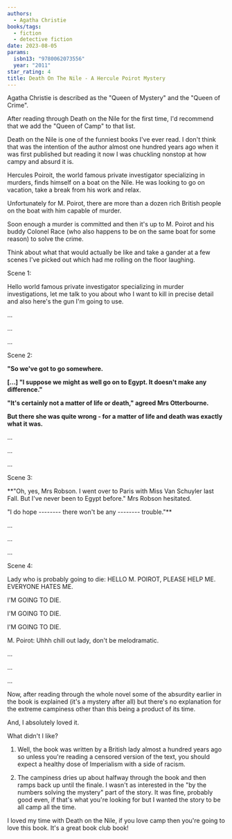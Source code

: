```yaml
---
authors:
  - Agatha Christie
books/tags:
  - fiction
  - detective fiction
date: 2023-08-05
params:
  isbn13: "9780062073556"
  year: "2011"
star_rating: 4
title: Death On The Nile - A Hercule Poirot Mystery
---
```


Agatha Christie is described as the "Queen of Mystery" and the "Queen of Crime".

After reading through Death on the Nile for the first time, I'd recommend that
we add the "Queen of Camp" to that list.

Death on the Nile is one of the funniest books I've ever read. I don't think
that was the intention of the author almost one hundred years ago when it was
first published but reading it now I was chuckling nonstop at how campy and
absurd it is.

<!--more-->

Hercules Poiroit, the world famous private investigator specializing in murders,
finds himself on a boat on the Nile. He was looking to go on vacation, take a
break from his work and relax.

Unfortunately for M. Poirot, there are more than a dozen rich British people on
the boat with him capable of murder.

Soon enough a murder is committed and then it's up to M. Poirot and his buddy
Colonel Race (who also happens to be on the same boat for some reason) to solve
the crime.

Think about what that would actually be like and take a gander at a few scenes
I've picked out which had me rolling on the floor laughing.

Scene 1:

Hello world famous private investigator specializing in murder investigations,
let me talk to you about who I want to kill in precise detail and also here's
the gun I'm going to use.

...

...

...

Scene 2:

**"So we've got to go somewhere.**

**[...] "I suppose we might as well go on to Egypt. It doesn't make any
difference."**

**"It's certainly not a matter of life or death," agreed Mrs Otterbourne.**

**But there she was quite wrong - for a matter of life and death was exactly
what it was.**

...

...

...

Scene 3:

\*\*"Oh, yes, Mrs Robson. I went over to Paris with Miss Van Schuyler last Fall.
But I've never been to Egypt before." Mrs Robson hesitated.

"I do hope -------- there won't be any -------- trouble."\*\*

...

...

...

Scene 4:

Lady who is probably going to die: HELLO M. POIROT, PLEASE HELP ME. EVERYONE
HATES ME.

I'M GOING TO DIE.

I'M GOING TO DIE.

I'M GOING TO DIE.

M. Poirot: Uhhh chill out lady, don't be melodramatic.

...

...

...

Now, after reading through the whole novel some of the absurdity earlier in the
book is explained (it's a mystery after all) but there's no explanation for the
extreme campiness other than this being a product of its time.

And, I absolutely loved it.

What didn't I like?

1. Well, the book was written by a British lady almost a hundred years ago so
   unless you're reading a censored version of the text, you should expect a
   healthy dose of Imperialism with a side of racism.

2. The campiness dries up about halfway through the book and then ramps back up
   until the finale. I wasn't as interested in the "by the numbers solving the
   mystery" part of the story. It was fine, probably good even, if that's what
   you're looking for but I wanted the story to be all camp all the time.

I loved my time with Death on the Nile, if you love camp then you're going to
love this book. It's a great book club book!
